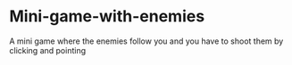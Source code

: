 # Mini-game-with-enemies
A mini game where the enemies follow you and you have to shoot them by clicking and pointing
